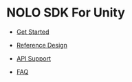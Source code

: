 # NOLO SDK For Unity

- [Get Started](./Documents/zh_cn/快速入门.md)

- [Reference Design](./Documents/zh_cn/快速入门.md)

- [API Support](./Documents/zh_cn/接口说明.md)

- [FAQ](./Documents/zh_cn/常见问题解答.md)
